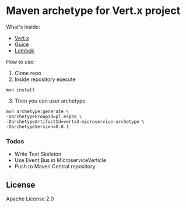 # Maven archetype for Vert.x project

What's inside:

- [Vert.x](http://vertx.io/)
- [Guice](https://github.com/google/guice)
- [Lombok](https://projectlombok.org/)

How to use:
1. Clone repo
2. Inside repository execute
```
mvn install
```
3. Then you can user archetype

```
mvn archetype:generate \
-DarchetypeGroupId=pl.espeo \
-DarchetypeArtifactId=vertx3-microservice-archetype \
-DarchetypeVersion=0.0.1
```

### Todos

 - Write Test Skeleton
 - Use Event Bus in MicroserviceVerticle
 - Push to Maven Central repository
 
License
----
Apache License 2.0
